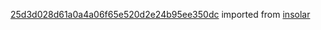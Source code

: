 [25d3d028d61a0a4a06f65e520d2e24b95ee350dc](https://github.com/insolar/insolar/commit/25d3d028d61a0a4a06f65e520d2e24b95ee350dc) imported from [insolar](https://github.com/insolar/insolar)

